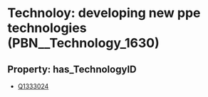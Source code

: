 # Technoloy: __developing new ppe technologies__ (PBN__Technology_1630)

## Property: has_TechnologyID

* [Q1333024](Q1333024)


